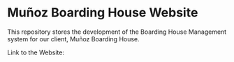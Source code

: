 # Muñoz Boarding House Website

This repository stores the development of the Boarding House Management system for our client, Muñoz Boarding House.

Link to the Website: <soon>
